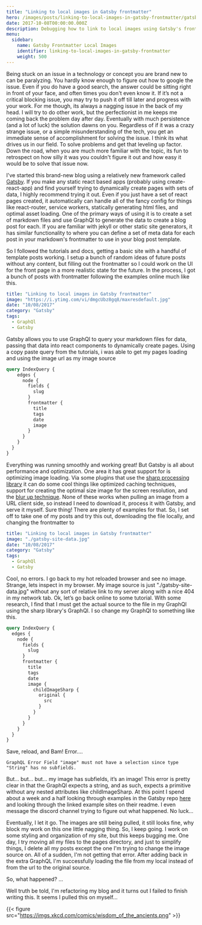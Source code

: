 ```yaml
---
title: "Linking to local images in Gatsby frontmatter"
hero: /images/posts/linking-to-local-images-in-gatsby-frontmatter/gatsby-site-data.jpg
date: 2017-10-08T00:00:00.000Z
description: Debugging how to link to local images using Gatsby's frontmatter system
menu:
  sidebar:
    name: Gatsby Frontmatter Local Images
    identifier: linking-to-local-images-in-gatsby-frontmatter
    weight: 500
---
```


Being stuck on an issue in a technology or concept you are brand new to can be paralyzing. You hardly know enough to figure out how to google the issue. Even if you do have a good search, the answer could be sitting right in front of your face, and often times you don't even know it. If it’s not a critical blocking issue, you may try to push it off till later and progress with your work. For me though, its always a nagging issue in the back of my head. I will try to do other work, but the perfectionist in me keeps me coming back the problem day after day. Eventually with much persistence (and a lot of luck) the solution dawns on you. Regardless of if it was a crazy strange issue, or a simple misunderstanding of the tech, you get an immediate sense of accomplishment for solving the issue. I think its what drives us in our field. To solve problems and get that leveling up factor. Down the road, when you are much more familiar with the topic, its fun to retrospect on how silly it was you couldn't figure it out and how easy it would be to solve that issue now.

I've started this brand-new blog using a relatively new framework called [Gatsby](https://www.gatsbyjs.org/). If you make any static react based apps (probably using create-react-app) and find yourself trying to dynamically create pages with sets of data, I highly recommend trying it out. Even if you just have a set of react pages created, it automatically can handle all of the fancy config for things like react-router, service workers, statically generating html files, and optimal asset loading. One of the primary ways of using it is to create a set of markdown files and use GraphQl to generate the data to create a blog post for each. If you are familiar with jekyll or other static site generators, it has similar functionality to where you can define a set of meta data for each post in your markdown's frontmatter to use in your blog post template.

So I followed the tutorials and docs, getting a basic site with a handful of template posts working. I setup a bunch of random ideas of future posts without any content, but filling out the frontmatter so I could work on the UI for the front page in a more realistic state for the future. In the process, I got a bunch of posts with frontmatter following the examples online much like this.

```yaml
title: "Linking to local images in Gatsby frontmatter"
image: "https://i.ytimg.com/vi/dmgcUbz8gq8/maxresdefault.jpg"
date: "10/08/2017"
category: "Gatsby"
tags:
  - GraphQl
  - Gatsby
```

Gatsby allows you to use GraphQl to query your markdown files for data, passing that data into react components to dynamically create pages. Using a copy paste query from the tutorials, i was able to get my pages loading and using the image url as my image source

```GraphQl
query IndexQuery {
    edges {
      node {
        fields {
          slug
        }
        frontmatter {
          title
          tags
          date
          image
        }
      }
    }
  }
}
```

Everything was running smoothly and working great! But Gatsby is all about performance and optimization. One area it has great support for is optimizing image loading. Via some plugins that use the [sharp processing library](https://github.com/lovell/sharp) it can do some cool things like optimized caching techniques, support for creating the optimal size image for the screen resolution, and the [blur up technique](https://css-tricks.com/the-blur-up-technique-for-loading-background-images/). None of these works when pulling an image from a URL client side, so instead I need to download it, process it with Gatsby, and serve it myself. Sure thing! There are plenty of examples for that. So, I set off to take one of my posts and try this out, downloading the file locally, and changing the frontmatter to

```yaml
title: "Linking to local images in Gatsby frontmatter"
image: "./gatsby-site-data.jpg"
date: "10/08/2017"
category: "Gatsby"
tags:
  - GraphQl
  - Gatsby
```

Cool, no errors. I go back to my hot reloaded browser and see no image. Strange, lets inspect in my browser. My image source is just "./gatsby-site-data.jpg" without any sort of relative link to my server along with a nice 404 in my network tab. Ok, let’s go back online to some tutorial. With some research, I find that I must get the actual source to the file in my GraphQl using the sharp library's GraphQl. I so change my GraphQl to something like this.

```GraphQl
query IndexQuery {
  edges {
    node {
      fields {
        slug
      }
      frontmatter {
        title
        tags
        date
        image {
          childImageSharp {
            original {
              src
            }
          }
        }
      }
    }
  }
}
```

Save, reload, and Bam! Error....

```
GraphQL Error Field "image" must not have a selection since type "String" has no subfields.
```

But... but... but... my image has subfields, it’s an image! This error is pretty clear in that the GraphQl expects a string, and as such, expects a primitive without any nested attributes like childImageSharp. At this point I spend about a week and a half looking through examples in the Gatsby repo [here](https://github.com/gatsbyjs/gatsby/tree/master/examples) and looking through the linked example sites on their readme. I even message the discord channel trying to figure out what happened. No luck...

Eventually, I let it go. The images are still being pulled, it still looks fine, why block my work on this one little nagging thing. So, I keep going. I work on some styling and organization of my site, but this keeps bugging me. One day, I try moving all my files to the pages directory, and just to simplify things, I delete all my posts except the one I'm trying to change the image source on. All of a sudden, I'm not getting that error. After adding back in the extra GraphQL I'm successfully loading the file from my local instead of from the url to the original source.

So, what happened?
...

Well truth be told, I'm refactoring my blog and it turns out I failed to finish writing this. It seems I pulled this on myself...

{{< figure src="https://imgs.xkcd.com/comics/wisdom_of_the_ancients.png" >}}